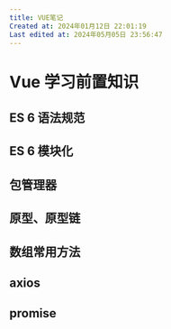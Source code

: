 ```yaml
---
title: VUE笔记
Created at: 2024年01月12日 22:01:19
Last edited at: 2024年05月05日 23:56:47
---
```

# Vue 学习前置知识
## ES 6 语法规范
## ES 6 模块化
## 包管理器
## 原型、原型链
## 数组常用方法
## axios
## promise
